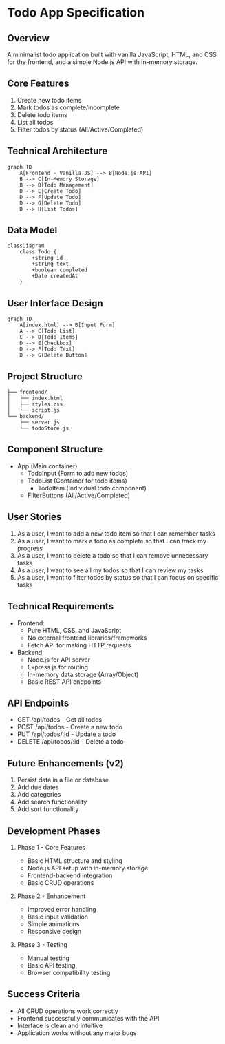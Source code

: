# Todo App Specification

## Overview
A minimalist todo application built with vanilla JavaScript, HTML, and CSS for the frontend, and a simple Node.js API with in-memory storage.

## Core Features
1. Create new todo items
2. Mark todos as complete/incomplete
3. Delete todo items
4. List all todos
5. Filter todos by status (All/Active/Completed)

## Technical Architecture

```mermaid
graph TD
    A[Frontend - Vanilla JS] --> B[Node.js API]
    B --> C[In-Memory Storage]
    B --> D[Todo Management]
    D --> E[Create Todo]
    D --> F[Update Todo]
    D --> G[Delete Todo]
    D --> H[List Todos]
```

## Data Model

```mermaid
classDiagram
    class Todo {
        +string id
        +string text
        +boolean completed
        +Date createdAt
    }
```

## User Interface Design
```mermaid
graph TD
    A[index.html] --> B[Input Form]
    A --> C[Todo List]
    C --> D[Todo Items]
    D --> E[Checkbox]
    D --> F[Todo Text]
    D --> G[Delete Button]
```

## Project Structure
```
├── frontend/
│   ├── index.html
│   ├── styles.css
│   └── script.js
└── backend/
    ├── server.js
    └── todoStore.js
```

## Component Structure
- App (Main container)
  - TodoInput (Form to add new todos)
  - TodoList (Container for todo items)
    - TodoItem (Individual todo component)
  - FilterButtons (All/Active/Completed)

## User Stories
1. As a user, I want to add a new todo item so that I can remember tasks
2. As a user, I want to mark a todo as complete so that I can track my progress
3. As a user, I want to delete a todo so that I can remove unnecessary tasks
4. As a user, I want to see all my todos so that I can review my tasks
5. As a user, I want to filter todos by status so that I can focus on specific tasks

## Technical Requirements
- Frontend:
  - Pure HTML, CSS, and JavaScript
  - No external frontend libraries/frameworks
  - Fetch API for making HTTP requests
- Backend:
  - Node.js for API server
  - Express.js for routing
  - In-memory data storage (Array/Object)
  - Basic REST API endpoints

## API Endpoints
- GET /api/todos - Get all todos
- POST /api/todos - Create a new todo
- PUT /api/todos/:id - Update a todo
- DELETE /api/todos/:id - Delete a todo

## Future Enhancements (v2)
1. Persist data in a file or database
2. Add due dates
3. Add categories
4. Add search functionality
5. Add sort functionality

## Development Phases

1. Phase 1 - Core Features
   - Basic HTML structure and styling
   - Node.js API setup with in-memory storage
   - Frontend-backend integration
   - Basic CRUD operations

2. Phase 2 - Enhancement
   - Improved error handling
   - Basic input validation
   - Simple animations
   - Responsive design

3. Phase 3 - Testing
   - Manual testing
   - Basic API testing
   - Browser compatibility testing

## Success Criteria
- All CRUD operations work correctly
- Frontend successfully communicates with the API
- Interface is clean and intuitive
- Application works without any major bugs